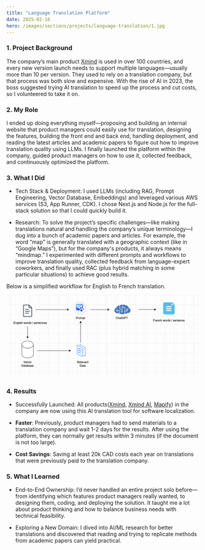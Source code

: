 ```yaml
---
title: "Language Translation Platform"
date: 2025-02-16
hero: /images/sections/projects/language-translation/1.jpg
---
```


### 1. Project Background
The company’s main product [Xmind](https://xmind.app/) is used in over 100 countries, and every new version launch needs to support multiple languages—usually more than 10 per version. They used to rely on a translation company, but that process was both slow and expensive. With the rise of AI in 2023, the boss suggested trying AI translation to speed up the process and cut costs, so I volunteered to take it on.

### 2. My Role
I ended up doing everything myself—proposing and building an internal website that product managers could easily use for translation, designing the features, building the front end and back end, handling deployment, and reading the latest articles and academic papers to figure out how to improve translation quality using LLMs. I finally launched the platform within the company, guided product managers on how to use it, collected feedback, and continuously optimized the platform.

### 3. What I Did

- Tech Stack & Deployment: I used LLMs (including RAG, Prompt Engineering, Vector Database, Embeddings) and leveraged various AWS services (S3, App Runner, CDK). I chose Next.js and Node.js for the full-stack solution so that I could quickly build it.

- Research: To solve the project’s specific challenges—like making translations natural and handling the company’s unique terminology—I dug into a bunch of academic papers and articles. For example, the word “map” is generally translated with a geographic context (like in “Google Maps”), but for the company's products, it always means “mindmap.” I experimented with different prompts and workflows to improve translation quality, collected feedback from language-expert coworkers, and finally used RAC (plus hybrid matching in some particular situations) to achieve good results.

Below is a simplified workflow for English to French translation.

![](images/sections/projects/language-translation/2.png)

### 4. Results

- Successfully Launched: All products([Xmind](https://xmind.app/), [Xmind AI](https://xmind.ai/), [Mapify](https://mapify.so)) in the company are now using this AI translation tool for software localization.

- **Faster**: Previously, product managers had to send materials to a translation company and wait 1-2 days for the results. After using the platform, they can normally get results within 3 minutes (if the document is not too large).

- **Cost Savings**: Saving at least 20k CAD costs each year on translations that were previously paid to the translation company.

### 5. What I Learned

- End-to-End Ownership: I’d never handled an entire project solo before—from identifying which features product managers really wanted, to designing them, coding, and deploying the solution. It taught me a lot about product thinking and how to balance business needs with technical feasibility.

- Exploring a New Domain: I dived into AI/ML research for better translations and discovered that reading and trying to replicate methods from academic papers can yield practical.


